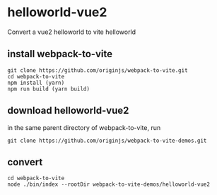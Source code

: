 # helloworld-vue2
Convert a vue2 helloworld to vite helloworld
## install webpack-to-vite

```
git clone https://github.com/originjs/webpack-to-vite.git
cd webpack-to-vite
npm install (yarn)
npm run build (yarn build)
```

## download helloworld-vue2
in the same parent directory of webpack-to-vite, run

```
git clone https://github.com/originjs/webpack-to-vite-demos.git
```

## convert

```
cd webpack-to-vite
node ./bin/index --rootDir webpack-to-vite-demos/helloworld-vue2
```

